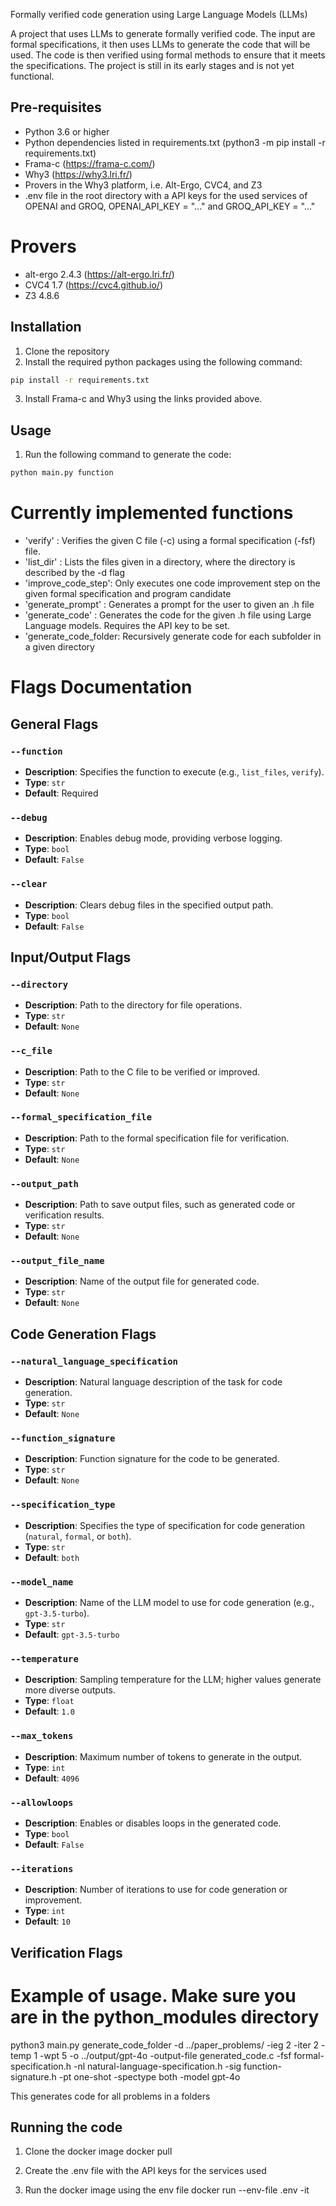 Formally verified code generation using Large Language Models (LLMs)

A project that uses LLMs to generate formally verified code. The input are formal specifications, it then uses LLMs to generate the code that will be used. The code is then verified using formal methods to ensure that it meets the specifications. The project is still in its early stages and is not yet functional. 

## Pre-requisites
- Python 3.6 or higher
- Python dependencies listed in requirements.txt (python3 -m pip install -r requirements.txt)
- Frama-c (https://frama-c.com/)
- Why3 (https://why3.lri.fr/)
- Provers in the Why3 platform, i.e. Alt-Ergo, CVC4, and Z3
- .env file in the root directory with a API keys for the used services of OPENAI and GROQ, OPENAI_API_KEY = "..." and GROQ_API_KEY = "..."

# Provers 
- alt-ergo 2.4.3 (https://alt-ergo.lri.fr/)
- CVC4 1.7 (https://cvc4.github.io/)
- Z3 4.8.6  


## Installation
1. Clone the repository
2. Install the required python packages using the following command:
```bash
pip install -r requirements.txt
```
3. Install Frama-c and Why3 using the links provided above.

## Usage
1. Run the following command to generate the code:
```bash
python main.py function
```

# Currently implemented functions
- 'verify'          : Verifies the given C file (-c) using a formal specification (-fsf) file. 
- 'list_dir'        : Lists the files given in a directory, where the directory is described by the -d flag
- 'improve_code_step': Only executes one code improvement step on the given formal specification and program candidate
- 'generate_prompt' : Generates a prompt for the user to given an .h file
- 'generate_code'   : Generates the code for the given .h file using Large Language models. Requires the API key to be set.
- 'generate_code_folder: Recursively generate code for each subfolder in a given directory

# Flags Documentation

## General Flags
### `--function`
- **Description**: Specifies the function to execute (e.g., `list_files`, `verify`).
- **Type**: `str`
- **Default**: Required

### `--debug`
- **Description**: Enables debug mode, providing verbose logging.
- **Type**: `bool`
- **Default**: `False`

### `--clear`
- **Description**: Clears debug files in the specified output path.
- **Type**: `bool`
- **Default**: `False`

## Input/Output Flags
### `--directory`
- **Description**: Path to the directory for file operations.
- **Type**: `str`
- **Default**: `None`

### `--c_file`
- **Description**: Path to the C file to be verified or improved.
- **Type**: `str`
- **Default**: `None`

### `--formal_specification_file`
- **Description**: Path to the formal specification file for verification.
- **Type**: `str`
- **Default**: `None`

### `--output_path`
- **Description**: Path to save output files, such as generated code or verification results.
- **Type**: `str`
- **Default**: `None`

### `--output_file_name`
- **Description**: Name of the output file for generated code.
- **Type**: `str`
- **Default**: `None`

## Code Generation Flags
### `--natural_language_specification`
- **Description**: Natural language description of the task for code generation.
- **Type**: `str`
- **Default**: `None`

### `--function_signature`
- **Description**: Function signature for the code to be generated.
- **Type**: `str`
- **Default**: `None`

### `--specification_type`
- **Description**: Specifies the type of specification for code generation (`natural`, `formal`, or `both`).
- **Type**: `str`
- **Default**: `both`

### `--model_name`
- **Description**: Name of the LLM model to use for code generation (e.g., `gpt-3.5-turbo`).
- **Type**: `str`
- **Default**: `gpt-3.5-turbo`

### `--temperature`
- **Description**: Sampling temperature for the LLM; higher values generate more diverse outputs.
- **Type**: `float`
- **Default**: `1.0`

### `--max_tokens`
- **Description**: Maximum number of tokens to generate in the output.
- **Type**: `int`
- **Default**: `4096`

### `--allowloops`
- **Description**: Enables or disables loops in the generated code.
- **Type**: `bool`
- **Default**: `False`

### `--iterations`
- **Description**: Number of iterations to use for code generation or improvement.
- **Type**: `int`
- **Default**: `10`


## Verification Flags


# Example of usage. Make sure you are in the python_modules directory
python3 main.py generate_code_folder -d ../paper_problems/ -ieg 2 -iter 2 -temp 1 -wpt 5 -o ../output/gpt-4o -output-file generated_code.c -fsf formal-specification.h -nl natural-language-specification.h -sig function-signature.h -pt one-shot -spectype both -model gpt-4o

This generates code for all problems in a folders

## Running the code
1. Clone the docker image
docker pull

2. Create the .env file with the API keys for the services used

3. Run the docker image using the env file
docker run --env-file .env -it 
